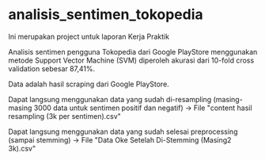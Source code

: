 # analisis_sentimen_tokopedia
Ini merupakan project untuk laporan Kerja Praktik

Analisis sentimen pengguna Tokopedia dari Google PlayStore menggunakan metode Support Vector Machine (SVM)
diperoleh akurasi dari 10-fold cross validation sebesar 87,41%. 

Data adalah hasil scraping dari Google PlayStore.

Dapat langsung menggunakan data yang sudah di-resampling (masing-masing 3000 data untuk sentimen positif dan negatif) 
-> File "content hasil resampling (3k per sentimen).csv"

Dapat langsung menggunakan data yang sudah selesai preprocessing (sampai stemming) 
-> File "Data Oke Setelah Di-Stemming (Masing2 3k).csv"

